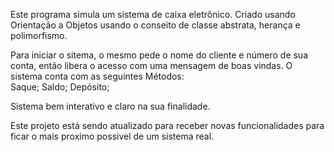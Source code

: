 Este programa simula um sistema de caixa eletrônico.
Criado usando Orientação a Objetos usando o conseito de classe abstrata, herança e polimorfismo.

Para iniciar o sitema, o mesmo pede o nome do cliente e número de sua conta, então libera o acesso com uma mensagem de boas vindas.
O sistema conta com as seguintes Métodos:   
    Saque;
    Saldo;
    Depósito;
    
Sistema bem interativo e claro na sua finalidade.

Este projeto está sendo atualizado para receber novas funcionalidades para ficar o mais proximo possivel de um sistema real.

    
    
